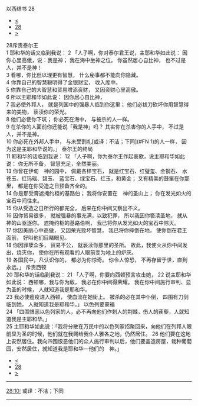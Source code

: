 ﻿





 以西结书 28




* [<](bible/EZK27.md)
* [28](bible/EZK.md)
* [>](bible/EZK29.md)



 
28斥责泰尔王  
1 耶和华的话又临到我说： 
2 「人子啊，你对泰尔君王说，主耶和华如此说： 因你心里高傲，说：我是神； 我在海中坐神之位。 你虽然居心自比神， 也不过是人，并不是神！  
3 看哪，你比但以理更有智慧， 什么秘事都不能向你隐藏。  
4 你靠自己的智慧聪明得了金银财宝， 收入库中。  
5 你靠自己的大智慧和贸易增添资财， 又因资财心里高傲。  
6 所以主耶和华如此说： 因你居心自比神，  
7 我必使外邦人， 就是列国中的强暴人临到你这里； 他们必拔刀砍坏你用智慧得来的美物， 亵渎你的荣光。  
8 他们必使你下坑； 你必死在海中， 与被杀的人一样。  
9 在杀你的人面前你还能说「我是神」吗？ 其实你在杀害你的人手中， 不过是人，并不是神。  
10 你必死在外邦人手中， 与未受割礼[或译：不洁；下同](#FN
1)的人一样， 因为这是主耶和华说的。」 泰尔王的终局  
11 耶和华的话临到我说： 
12 「人子啊，你为泰尔王作起哀歌，说主耶和华如此说： 你无所不备， 智慧充足，全然美丽。  
13 你曾在伊甸　神的园中， 佩戴各样宝石， 就是红宝石、红璧玺、金钢石、 水苍玉、红玛瑙、碧玉、 蓝宝石、绿宝石、红玉，和黄金； 又有精美的鼓笛在你那里， 都是在你受造之日预备齐全的。  
14 你是那受膏遮掩约柜的基路伯； 我将你安置在　神的圣山上； 你在发光如火的宝石中间往来。  
15 你从受造之日所行的都完全， 后来在你中间又察出不义。  
16 因你贸易很多， 就被强暴的事充满，以致犯罪， 所以我因你亵渎圣地， 就从　神的山驱逐你。 遮掩约柜的基路伯啊， 我已将你从发光如火的宝石中除灭。  
17 你因美丽心中高傲， 又因荣光败坏智慧， 我已将你摔倒在地， 使你倒在君王面前， 好叫他们目睹眼见。  
18 你因罪孽众多， 贸易不公， 就亵渎你那里的圣所。 故此，我使火从你中间发出，烧灭你， 使你在所有观看的人眼前变为地上的炉灰。  
19 各国民中，凡认识你的， 都必为你惊奇。 你令人惊恐， 不再存留于世，直到永远。」 斥责西顿  
20 耶和华的话临到我说： 
21 「人子啊，你要向西顿预言攻击她， 
22 说主耶和华如此说： 西顿哪，我与你为敌， 我必在你中间得荣耀。 我在你中间施行审判、显为圣的时候， 人就知道我是耶和华。  
23 我必使瘟疫进入西顿， 使血流在她街上。 被杀的必在其中仆倒， 四围有刀剑临到她， 人就知道我是耶和华。」 以色列要蒙福  
24 「四围恨恶以色列家的人，必不再向他们作刺人的荆棘，伤人的蒺藜，人就知道我是主耶和华。」  
25 主耶和华如此说：「我将分散在万民中的以色列家招聚回来，向他们在列邦人眼前显为圣的时候，他们就在我赐给我仆人雅各之地，仍然居住。 
26 他们要在这地上安然居住。我向四围恨恶他们的众人施行审判以后，他们要盖造房屋，栽种葡萄园，安然居住，就知道我是耶和华—他们的　神。」 
* [<](bible/EZK27.md)
* [28](bible/EZK.md)
* [>](bible/EZK29.md)





---


[28:10:](#V10)
或译：不洁；下同




---









